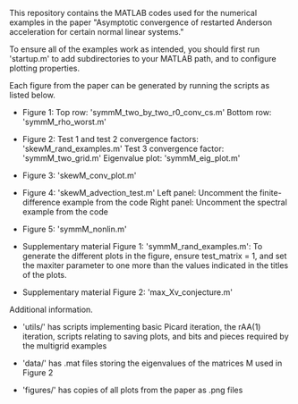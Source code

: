 This repository contains the MATLAB codes used for the numerical examples in the paper "Asymptotic convergence of restarted Anderson acceleration for certain normal linear systems."

To ensure all of the examples work as intended, you should first run 'startup.m' to add subdirectories to your MATLAB path, and to configure plotting properties.

Each figure from the paper can be generated by running the scripts as listed below.

* Figure 1:
    Top row: 'symmM_two_by_two_r0_conv_cs.m' 
    Bottom row: 'symmM_rho_worst.m'

* Figure 2:
    Test 1 and test 2 convergence factors: 'skewM_rand_examples.m' 
    Test 3 convergence factor: 'symmM_two_grid.m'
    Eigenvalue plot: 'symmM_eig_plot.m'
    
* Figure 3:
    'skewM_conv_plot.m'

* Figure 4:
    'skewM_advection_test.m'
    Left panel: Uncomment the finite-difference example from the code
    Right panel: Uncomment the spectral example from the code

* Figure 5:
    'symmM_nonlin.m'

* Supplementary material Figure 1:
    'symmM_rand_examples.m': To generate the different plots in the figure, ensure test\_matrix = 1, and set the maxiter parameter to one more than the values indicated in the titles of the plots.

* Supplementary material Figure 2:
    'max_Xv_conjecture.m' 


Additional information.
* 'utils/' has scripts implementing basic Picard iteration, the rAA(1) iteration, scripts relating to saving plots, and bits and pieces required by the multigrid examples

* 'data/' has .mat files storing the eigenvalues of the matrices M used in Figure 2

* 'figures/' has copies of all plots from the paper as .png files
